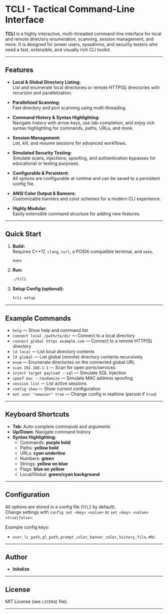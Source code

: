 # TCLI - Tactical Command-Line Interface

**TCLI** is a highly interactive, multi-threaded command-line interface for local and remote directory enumeration, scanning, session management, and more. It is designed for power users, sysadmins, and security testers who need a fast, extensible, and visually rich CLI toolkit.

---

## Features

- **Local & Global Directory Listing:**  
    List and enumerate local directories or remote HTTP(S) directories with recursion and parallelization.

- **Parallelized Scanning:**  
    Fast directory and port scanning using multi-threading.

- **Command History & Syntax Highlighting:**  
    Navigate history with arrow keys, use tab-completion, and enjoy rich syntax highlighting for commands, paths, URLs, and more.

- **Session Management:**  
    List, kill, and resume sessions for advanced workflows.

- **Simulated Security Testing:**  
    Simulate scans, injections, spoofing, and authentication bypasses for educational or testing purposes.

- **Configurable & Persistent:**  
    All options are configurable at runtime and can be saved to a persistent config file.

- **ANSI Color Output & Banners:**  
    Customizable banners and color schemes for a modern CLI experience.

- **Highly Modular:**  
    Easily extensible command structure for adding new features.

---

## Quick Start

1. **Build:**  
     Requires C++17, `clang`, `curl`, a POSIX-compatible terminal, and `make`.
     ```sh
     make
     ```

2. **Run:**  
     ```sh
     ./tcli
     ```

3. **Setup Config (optional):**  
     ```sh
     tcli setup
     ```

---

## Example Commands

- `help` — Show help and command list
- `connect local /path/to/dir` — Connect to a local directory
- `connect global https example.com` — Connect to a remote HTTP(S) directory
- `ld local` — List local directory contents
- `ld global` — List global (remote) directory contents recursively
- `enum` — Enumerate directories on the connected global URL
- `scan 192.168.1.1` — Scan for open ports/services
- `inject target payload --sql` — Simulate SQL injection
- `spoof mac --randomize` — Simulate MAC address spoofing
- `session list` — List active sessions
- `config show` — Show current configuration
- `set user "newuser" true` — Change config in realtime (persist if `true`)

---

## Keyboard Shortcuts

- **Tab:** Auto-complete commands and arguments
- **Up/Down:** Navigate command history
- **Syntax Highlighting:**  
    - Commands: **purple bold**
    - Paths: **yellow bold**
    - URLs: **cyan underline**
    - Numbers: **green**
    - Strings: **yellow on blue**
    - Flags: **blue on yellow**
    - Local/Global: **green/cyan background**

---

## Configuration

All options are stored in a config file (`TCLI` by default).  
Change settings with `config set <key> <value>` or `set <key> <value> <true|false>`.

Example config keys:
- `user`, `lc_path`, `gl_path`, `prompt_color`, `banner_color`, `history_file`, etc.

---

## Author

- **Initalize**

---

## License

MIT License (see `LICENSE` file).

---